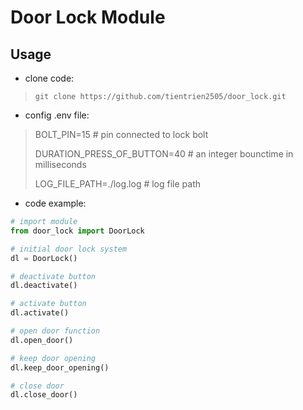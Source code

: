 # Door Lock Module
## Usage

 - clone code:

> `git clone https://github.com/tientrien2505/door_lock.git`

 - config .env file:

> BOLT_PIN=15 # pin connected to lock bolt
>
> DURATION_PRESS_OF_BUTTON=40 # an integer bounctime in milliseconds
> 
> LOG_FILE_PATH=./log.log # log file path
- code example:
```python
# import module
from door_lock import DoorLock

# initial door lock system
dl = DoorLock()

# deactivate button
dl.deactivate()

# activate button
dl.activate()

# open door function
dl.open_door()

# keep door opening
dl.keep_door_opening()

# close door
dl.close_door()
```
